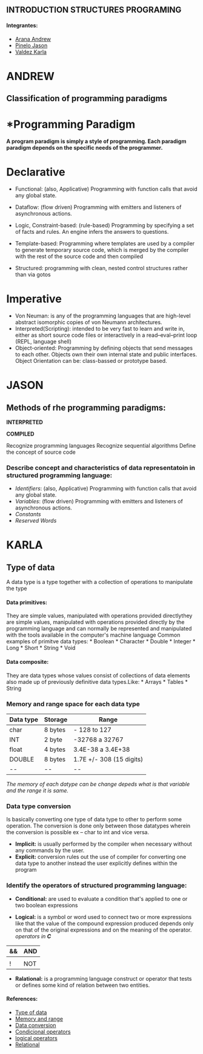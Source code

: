 
## INTRODUCTION STRUCTURES PROGRAMING
#### Integrantes:
 
* [Arana Andrew](https://github.com/Andrewbejar/Programming-2)
* [Pinelo Jason](https://github.com/JasonPinelo95)
* [Valdez Karla](https://github.com/karlave14/Programming_2/edit/master/README.md)

# ANDREW
## Classification of programming paradigms

# *Programming Paradigm
**A program paradigm is simply a style of programming. Each paradigm paradigm depends on the specific needs of the programmer.**

# **Declarative**

* Functional: (also, Applicative) Programming with function calls that avoid any global state.

* Dataflow: (flow driven) Programming with emitters and listeners of asynchronous actions.

* Logic, Constraint-based: (rule-based) Programming by specifying a set of facts and rules. An engine infers the answers to questions.

* Template-based:  Programming where templates are used by a compiler to generate temporary source code, which is merged by the compiler with the rest of the source code and then compiled

* Structured: programming with clean, nested control structures rather than via gotos

# **Imperative**

* Von Neuman:  is any of the programming languages that are high-level abstract isomorphic copies of von Neumann architectures.
* Interpreted(Scripting): intended to be very fast to learn and write in, either as short source code files or interactively in a read–eval–print loop (REPL, language shell)
* Object-oriented: Programming by defining objects that send messages to each other. Objects own their own internal state and public interfaces. Object Orientation can be: class-bassed or prototype based.

# JASON

## Methods of rhe programming paradigms:

**INTERPRETED**

**COMPILED**

Recognize programming languages
Recognize sequential algorithms
Define the concept of source code

### Describe concept and characteristics of data representatoin in structured programming language:
* *Identifiers*: (also, Applicative) Programming with function calls that avoid any global state.
* *Variables*: (flow driven) Programming with emitters and listeners of asynchronous actions.
* *Constants* 
* *Reserved Words*





# KARLA

## Type of data 
A data type is a type together with a collection of operations 
to manipulate the type

#### **Data primitives:** 
 They are simple values, manipulated with operations
 provided directlythey are simple values, manipulated 
 with operations provided directly by the programming language 
 and can normally be represented and manipulated with the tools 
  available in the computer's machine language
   Common examples of primitve data types: 
	* Boolean
	* Character 
	* Double
	* Integer
	* Long
	* Short
	* String
	* Void 


#### **Data composite:** 
They are data types whose values consist of collections
 of data elements also made up of previously definitive data types.Like: 
	* Arrays 
	* Tables 
	* String
 ### Memory and range space for each data type 
|Data type|Storage| Range |
| -- | -- | -- |
|char      |8 bytes|- 128 to 127|
|INT     |2 byte |  -32768 a 32767  |
| float   |4 bytes| 3.4E-38 a 3.4E+38  |
|DOUBLE	  |8 bytes| 1.7E +/- 308 (15 digits)|
|-- | -- | -- |

*The memory of each datype can be change depeds what is that variable and 
the range it is same.*  
 
### Data type conversion 
Is basically converting one type of data type to other to perform some operation. 
 The conversion is done only between those datatypes wherein the conversion is possible ex – char to int and vice versa.
* **Implicit:** is usually performed by the compiler
	 when necessary without any commands by the user.
* **Explicit:** conversion rules out the use of compiler 
	for converting one data type to another instead the user 
	explicitly defines within the program
### Identify the operators of structured programming language: 

* **Conditional:** are used to evaluate a condition that's applied 
	to one or two boolean expressions

* **Logical:** is a symbol or word used to connect two or more expressions 
	like that the value of the compound expression produced depends only on
	that of the original expressions and on the meaning of the operator. 
 *operators in **C***
 
 |  && | AND  |
 | -- | -- | 
 | || | OR |
 | !  | NOT|
 
* **Ralational:** is a programming language construct or operator that tests or defines some kind of relation between two entities. 

#### References: 

* [Type of data](https://www.programiz.com/c-programming/c-data-types)
* [Memory and range](https://dl.sumdu.edu.ua/textbooks/103395/597162/index.html)
* [Data conversion](https://www.includehelp.com/c/type-conversion.aspx)
* [Condicional operators](https://fresh2refresh.com/c-programming/c-operators-expressions/c4-conditional-operators/)
* [logical operators](https://fresh2refresh.com/c-programming/c-operators-expressions/c-logical-operators/)
* [Relational](https://fresh2refresh.com/c-programming/c-operators-expressions/c-logical-operators/)
